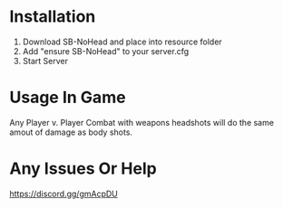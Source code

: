 # Installation

1. Download SB-NoHead and place into resource folder
2. Add "ensure SB-NoHead" to your server.cfg
4. Start Server 

# Usage In Game

Any Player v. Player Combat with weapons headshots will do the same amout of damage as body shots.

# Any Issues Or Help 

https://discord.gg/gmAcpDU
